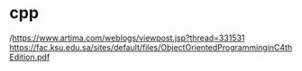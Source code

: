 # cpp

/https://www.artima.com/weblogs/viewpost.jsp?thread=331531
https://fac.ksu.edu.sa/sites/default/files/ObjectOrientedProgramminginC4thEdition.pdf
